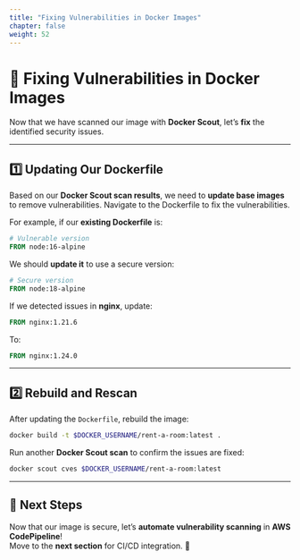 ```yaml
---
title: "Fixing Vulnerabilities in Docker Images"
chapter: false
weight: 52
---
```


# 🔧 Fixing Vulnerabilities in Docker Images

Now that we have scanned our image with **Docker Scout**, let’s **fix** the identified security issues.

---

## **1️⃣ Updating Our Dockerfile**
Based on our **Docker Scout scan results**, we need to **update base images** to remove vulnerabilities. Navigate to the Dockerfile to fix the vulnerabilities. 

For example, if our **existing Dockerfile** is:

```dockerfile
# Vulnerable version
FROM node:16-alpine
```

We should **update it** to use a secure version:

```dockerfile
# Secure version
FROM node:18-alpine
```

If we detected issues in **nginx**, update:

```dockerfile
FROM nginx:1.21.6
```

To:

```dockerfile
FROM nginx:1.24.0
```

---


## **2️⃣ Rebuild and Rescan**
After updating the `Dockerfile`, rebuild the image:

```bash
docker build -t $DOCKER_USERNAME/rent-a-room:latest .
```

Run another **Docker Scout scan** to confirm the issues are fixed:

```bash
docker scout cves $DOCKER_USERNAME/rent-a-room:latest
```

---

## **📌 Next Steps**
Now that our image is secure, let’s **automate vulnerability scanning** in **AWS CodePipeline**!  
Move to the **next section** for CI/CD integration. 🚀
